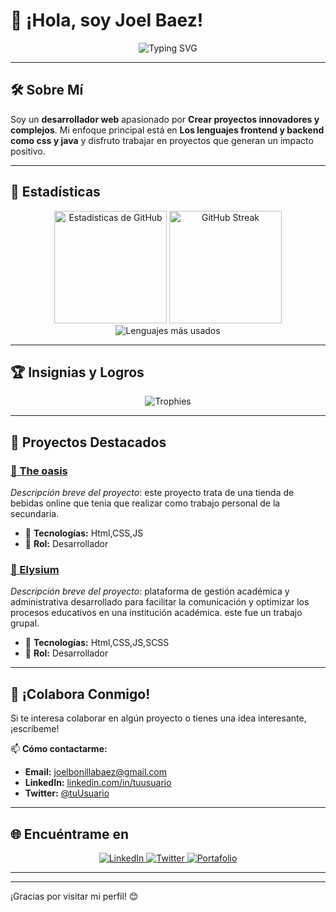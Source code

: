 # 👋 ¡Hola, soy Joel Baez!  

<p align="center">
  <img src="https://readme-typing-svg.herokuapp.com?font=Fira+Code&size=18&duration=4000&pause=500&color=F7B93E&center=true&vCenter=true&width=500&lines=Bienvenido+a+mi+perfil+de+GitHub!;Desarrollador+%7C+Innovador+%7C+Aprendiz;Explora+mis+proyectos+y+colabora+conmigo!" alt="Typing SVG" />
</p>

---

## 🛠️ Sobre Mí  
Soy un **desarrollador web** apasionado por **Crear proyectos innovadores y complejos**. Mi enfoque principal está en **Los lenguajes frontend y backend como css y java** y disfruto trabajar en proyectos que generan un impacto positivo.  

---

## 🌟 Estadísticas  

<div align="center">
  <img height="180em" src="https://github-readme-stats.vercel.app/api?username=kokuuuuuun&show_icons=true&theme=radical&count_private=true&hide=stars" alt="Estadísticas de GitHub" />
  <img height="180em" src="https://github-readme-streak-stats.herokuapp.com/?user=tuUsuario&theme=radical" alt="GitHub Streak" />
</div>

<div align="center">
  <img src="https://github-readme-stats.vercel.app/api/top-langs/?username=tuUsuario&layout=compact&theme=radical" alt="Lenguajes más usados" />
</div>

---

## 🏆 Insignias y Logros  
<p align="center">
  <img src="https://github-profile-trophy.vercel.app/?username=tuUsuario&theme=radical&column=4" alt="Trophies" />
</p>

---

## 🧩 Proyectos Destacados  
### [🔗 The oasis](https://github.com/Kokuuuuuun/The-Oasis)  
_Descripción breve del proyecto_: este proyecto trata de una tienda de bebidas online que tenia que realizar como trabajo personal de la secundaria. 
- 🚀 **Tecnologías:** Html,CSS,JS  
- 🌟 **Rol:** Desarrollador  

### [🔗 Elysium](https://github.com/Elysium-Proyecto/Elysium)  
_Descripción breve del proyecto_: plataforma de gestión académica y administrativa desarrollado para facilitar la comunicación y optimizar los procesos educativos en una institución académica.  este fue un trabajo grupal.
- 🚀 **Tecnologías:** Html,CSS,JS,SCSS
- 🌟 **Rol:** Desarrollador 

---

## 🤝 ¡Colabora Conmigo!  
Si te interesa colaborar en algún proyecto o tienes una idea interesante, ¡escríbeme!  

📫 **Cómo contactarme:**  
- **Email:** [joelbonillabaez@gmail.com](mailto:joelbonillabaez@gmail.com)  
- **LinkedIn:** [linkedin.com/in/tuusuario](https://linkedin.com/in/tuusuario)  
- **Twitter:** [@tuUsuario](https://twitter.com/tuUsuario)  

---

## 🌐 Encuéntrame en  

<p align="center">
  <a href="https://linkedin.com/in/tuusuario" target="_blank">
    <img src="https://img.shields.io/badge/LinkedIn-%230077B5.svg?&style=for-the-badge&logo=linkedin&logoColor=white" alt="LinkedIn" />
  </a>
  <a href="https://twitter.com/tuUsuario" target="_blank">
    <img src="https://img.shields.io/badge/Twitter-%231DA1F2.svg?&style=for-the-badge&logo=twitter&logoColor=white" alt="Twitter" />
  </a>
  <a href="https://joeldev-portafolio.netlify.app/" target="_blank">
    <img src="https://img.shields.io/badge/Portafolio-%23f39c12.svg?&style=for-the-badge&logo=Firefox&logoColor=white" alt="Portafolio" />
  </a>
</p>

---


---

¡Gracias por visitar mi perfil! 😊
